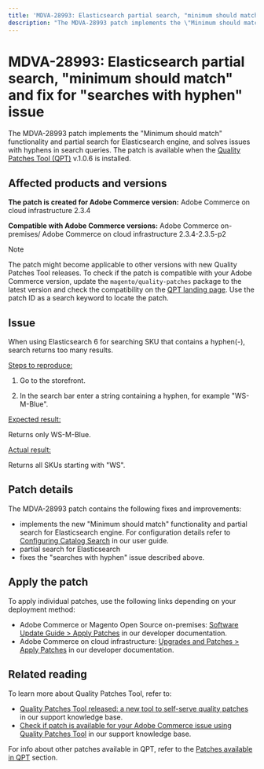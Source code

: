 ```yaml
---
title: 'MDVA-28993: Elasticsearch partial search, "minimum should match" and fix for "searches with hyphen" issue'
description: "The MDVA-28993 patch implements the \"Minimum should match\" functionality and partial search for Elasticsearch engine, and solves issues with hyphens in search queries. The patch is available when the [Quality Patches Tool (QPT)](https://support.magento.com/hc/en-us/articles/360047139492) v.1.0.6 is installed."
---
```


# MDVA-28993: Elasticsearch partial search, "minimum should match" and fix for "searches with hyphen" issue

The MDVA-28993 patch implements the "Minimum should match" functionality and partial search for Elasticsearch engine, and solves issues with hyphens in search queries. The patch is available when the [Quality Patches Tool (QPT)](https://support.magento.com/hc/en-us/articles/360047139492) v.1.0.6 is installed.

## Affected products and versions

 **The patch is created for Adobe Commerce version:** Adobe Commerce on cloud infrastructure 2.3.4

 **Compatible with Adobe Commerce versions:** Adobe Commerce on-premises/ Adobe Commerce on cloud infrastructure 2.3.4-2.3.5-p2

 >[!NOTE]
 >
 >The patch might become applicable to other versions with new Quality Patches Tool releases. To check if the patch is compatible with your Adobe Commerce version, update the `magento/quality-patches` package to the latest version and check the compatibility on the [QPT landing page](https://devdocs.magento.com/quality-patches/tool.html#patch-grid). Use the patch ID as a search keyword to locate the patch.


## Issue

When using Elasticsearch 6 for searching SKU that contains a hyphen(-), search returns too many results.

 <u>Steps to reproduce:</u>

1. Go to the storefront.

1. In the search bar enter a string containing a hyphen, for example "WS-M-Blue".

 <u>Expected result:</u>

Returns only WS-M-Blue.

 <u>Actual result:</u>

Returns all SKUs starting with "WS".

## Patch details

The MDVA-28993 patch contains the following fixes and improvements:

* implements the new "Minimum should match" functionality and partial search for Elasticsearch engine. For configuration details refer to [Configuring Catalog Search](https://docs.magento.com/user-guide/catalog/search-configuration.html#step-4-configure-minimum-terms-to-match) in our user guide.
* partial search for Elasticsearch
* fixes the "searches with hyphen" issue described above.

## Apply the patch

To apply individual patches, use the following links depending on your deployment method:

* Adobe Commerce or Magento Open Source on-premises: [Software Update Guide > Apply Patches](https://devdocs.magento.com/guides/v2.4/comp-mgr/patching/mqp.html) in our developer documentation.
* Adobe Commerce on cloud infrastructure: [Upgrades and Patches > Apply Patches](https://devdocs.magento.com/cloud/project/project-patch.html) in our developer documentation.

## Related reading

To learn more about Quality Patches Tool, refer to:

* [Quality Patches Tool released: a new tool to self-serve quality patches](https://support.magento.com/hc/en-us/articles/360047139492) in our support knowledge base.
* [Check if patch is available for your Adobe Commerce issue using Quality Patches Tool](https://support.magento.com/hc/en-us/articles/360047125252) in our support knowledge base.

For info about other patches available in QPT, refer to the [Patches available in QPT](https://support.magento.com/hc/en-us/sections/360010506631-Patches-available-in-MQP-tool-) section. 

